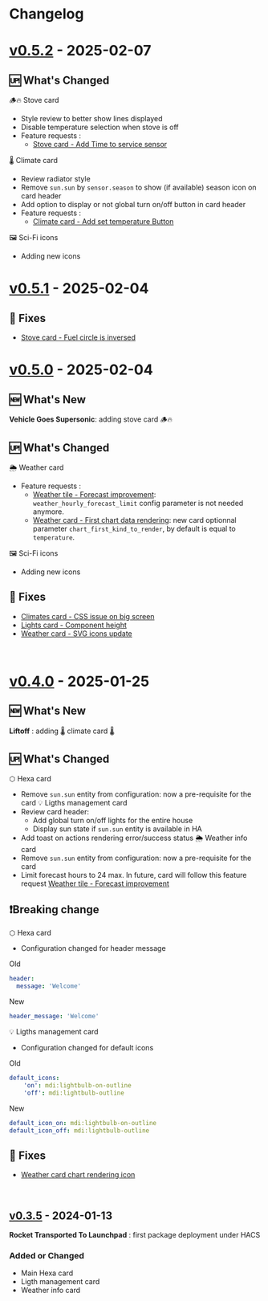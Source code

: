 # Changelog

# [v0.5.2](https://github.com/adrien-parasote/ha-sci-fi/releases/tag/0.5.2) - 2025-02-07

## 🆙  What's Changed

🪵🔥 Stove card
- Style review to better show lines displayed
- Disable temperature selection when stove is off
- Feature requests :
  - [Stove card - Add Time to service sensor](https://github.com/adrien-parasote/ha-sci-fi/issues/27)

🌡️ Climate card
- Review radiator style
- Remove `sun.sun` by `sensor.season` to show (if available) season icon on card header
- Add option to display or not global turn on/off button in card header
- Feature requests :
  - [Climate card - Add set temperature Button](https://github.com/adrien-parasote/ha-sci-fi/issues/23)

🖼️ Sci-Fi icons
- Adding new icons 

# [v0.5.1](https://github.com/adrien-parasote/ha-sci-fi/releases/tag/0.5.1) - 2025-02-04

## 🐛 Fixes
- [Stove card - Fuel circle is inversed](https://github.com/adrien-parasote/ha-sci-fi/issues/25)

# [v0.5.0](https://github.com/adrien-parasote/ha-sci-fi/releases/tag/0.5.0) - 2025-02-04

## 🆕 What's New

**Vehicle Goes Supersonic**: adding stove card 🪵🔥

## 🆙  What's Changed

🌦️ Weather card
- Feature requests :
  - [Weather tile - Forecast improvement](https://github.com/adrien-parasote/ha-sci-fi/issues/14): `weather_hourly_forecast_limit` config parameter is not needed anymore.
  - [Weather card - First chart data rendering](https://github.com/adrien-parasote/ha-sci-fi/issues/20): new card optionnal parameter `chart_first_kind_to_render`, by default is equal to `temperature`.

🖼️ Sci-Fi icons
- Adding new icons 

## 🐛 Fixes
- [Climates card - CSS issue on big screen](https://github.com/adrien-parasote/ha-sci-fi/issues/16)
- [Lights card - Component height](https://github.com/adrien-parasote/ha-sci-fi/issues/22)
- [Weather card - SVG icons update](https://github.com/adrien-parasote/ha-sci-fi/issues/21)

<br>

# [v0.4.0](https://github.com/adrien-parasote/ha-sci-fi/releases/tag/0.4.0) - 2025-01-25

## 🆕 What's New

**Liftoff** : adding 🌡️ climate card 🌡️ 

## 🆙  What's Changed

⬡ Hexa card
- Remove `sun.sun` entity from configuration: now a pre-requisite for the card
💡 Ligths management card
- Review card header:
   - Add global turn on/off lights for the entire house
   - Display sun state if `sun.sun` entity is available in HA
- Add toast on actions rendering error/success status
🌦️ Weather info card
 - Remove `sun.sun` entity from configuration: now a pre-requisite for the card
 - Limit forecast hours to 24 max. In future, card will follow this feature request [Weather tile - Forecast improvement](https://github.com/adrien-parasote/ha-sci-fi/issues/14)

## ❗Breaking change 

⬡ Hexa card
- Configuration changed for header message
   
 Old 
```yaml
header:
  message: 'Welcome'
```
New
```yaml
header_message: 'Welcome'
```

💡 Ligths management card
- Configuration changed for default icons
   
 Old 
```yaml
default_icons:
    'on': mdi:lightbulb-on-outline
    'off': mdi:lightbulb-outline
```
New
```yaml
default_icon_on: mdi:lightbulb-on-outline
default_icon_off: mdi:lightbulb-outline
```

## 🐛 Fixes 

- [Weather card chart rendering icon](https://github.com/adrien-parasote/ha-sci-fi/issues/11)

<br>

## [v0.3.5](https://github.com/adrien-parasote/ha-sci-fi/releases/tag/0.3.5) - 2024-01-13

**Rocket Transported To Launchpad** : first package deployment under HACS

### Added or Changed

- Main Hexa card
- Ligth management card
- Weather info card